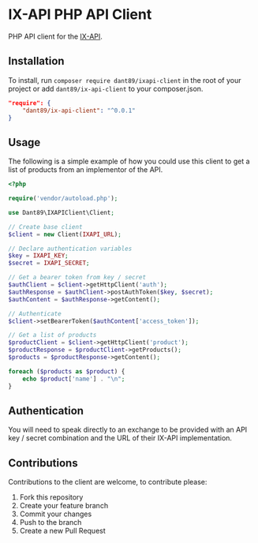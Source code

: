 # IX-API PHP API Client

PHP API client for the [IX-API](https://ix-api.net).

## Installation

To install, run `composer require dant89/ixapi-client` in the root of your project or add `dant89/ix-api-client` to your composer.json.
```json
"require": {
    "dant89/ix-api-client": "^0.0.1"
}
```

## Usage

The following is a simple example of how you could use this client to get a list of products from an implementor of the API.

```php
<?php

require('vendor/autoload.php');

use Dant89\IXAPIClient\Client;

// Create base client
$client = new Client(IXAPI_URL);

// Declare authentication variables
$key = IXAPI_KEY;
$secret = IXAPI_SECRET;

// Get a bearer token from key / secret
$authClient = $client->getHttpClient('auth');
$authResponse = $authClient->postAuthToken($key, $secret);
$authContent = $authResponse->getContent();

// Authenticate
$client->setBearerToken($authContent['access_token']);

// Get a list of products
$productClient = $client->getHttpClient('product');
$productResponse = $productClient->getProducts();
$products = $productResponse->getContent();

foreach ($products as $product) {
    echo $product['name'] . "\n";
}

```

## Authentication

You will need to speak directly to an exchange to be provided with an API key / secret combination and the URL of their IX-API implementation.

## Contributions

Contributions to the client are welcome, to contribute please:

1. Fork this repository
2. Create your feature branch
3. Commit your changes
4. Push to the branch
5. Create a new Pull Request
